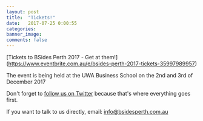 ```yaml
---
layout: post
title:  "Tickets!"
date:   2017-07-25 0:00:55
categories:
banner_image:
comments: false
---
```

[Tickets to BSides Perth 2017 - Get at them!] (https://www.eventbrite.com.au/e/bsides-perth-2017-tickets-35997989957)

The event is being held at the UWA Business School on the 2nd and 3rd of December 2017

Don't forget to [follow us on Twitter](https://twitter.com/BSidesPer) because that's where everything goes first.

If you want to talk to us directly, email: info@bsidesperth.com.au
